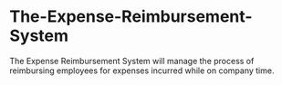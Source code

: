 # The-Expense-Reimbursement-System
The Expense Reimbursement System will manage the process of reimbursing employees for expenses incurred while on company time.
